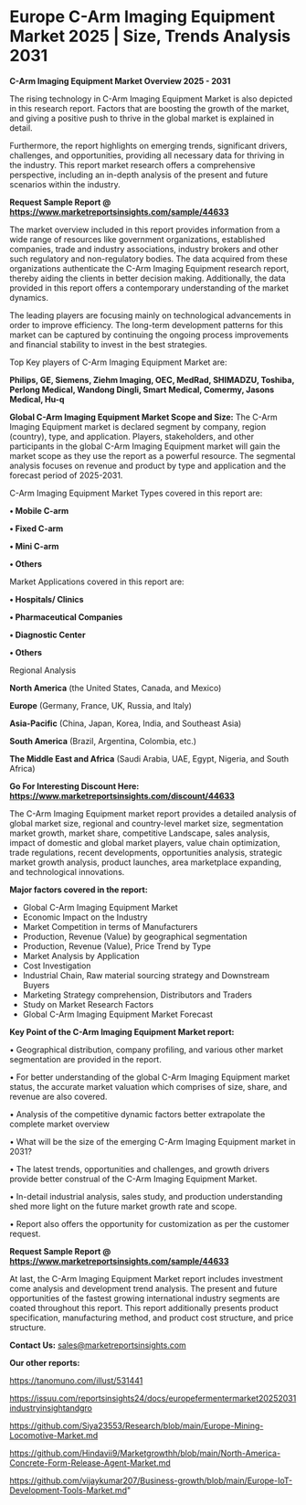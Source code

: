 # Europe C-Arm Imaging Equipment Market 2025 | Size, Trends Analysis 2031

<Strong> C-Arm Imaging Equipment Market Overview 2025 - 2031</strong>

The rising technology in C-Arm Imaging Equipment Market is also depicted in this research report. Factors that are boosting the growth of the market, and giving a positive push to thrive in the global market is explained in detail.

Furthermore, the report highlights on emerging trends, significant drivers, challenges, and opportunities, providing all necessary data for thriving in the industry. This report market research offers a comprehensive perspective, including an in-depth analysis of the present and future scenarios within the industry.

<strong>Request Sample Report @ <a href=https://www.marketreportsinsights.com/sample/44633>https://www.marketreportsinsights.com/sample/44633</a></strong>

The market overview included in this report provides information from a wide range of resources like government organizations, established companies, trade and industry associations, industry brokers and other such regulatory and non-regulatory bodies. The data acquired from these organizations authenticate the C-Arm Imaging Equipment research report, thereby aiding the clients in better decision making. Additionally, the data provided in this report offers a contemporary understanding of the market dynamics.

The leading players are focusing mainly on technological advancements in order to improve efficiency. The long-term development patterns for this market can be captured by continuing the ongoing process improvements and financial stability to invest in the best strategies.

Top Key players of C-Arm Imaging Equipment Market are:

<strong>Philips, GE, Siemens, Ziehm Imaging, OEC, MedRad, SHIMADZU, Toshiba, Perlong Medical, Wandong Dingli, Smart Medical, Comermy, Jasons Medical, Hu-q</strong>

<strong><b>Global C-Arm Imaging Equipment Market Scope and Size:</b></strong>
The C-Arm Imaging Equipment market is declared segment by company, region (country), type, and application. Players, stakeholders, and other participants in the global C-Arm Imaging Equipment market will gain the market scope as they use the report as a powerful resource. The segmental analysis focuses on revenue and product by type and application and the forecast period of 2025-2031.

C-Arm Imaging Equipment Market Types covered in this report are:

<strong>•  Mobile C-arm

•  Fixed C-arm

•  Mini C-arm

•  Others</strong>

Market Applications covered in this report are:

<strong>•  Hospitals/ Clinics

•  Pharmaceutical Companies

•  Diagnostic Center

•  Others</strong> 

Regional Analysis

<strong>North America</strong> (the United States, Canada, and Mexico)

<strong>Europe</strong> (Germany, France, UK, Russia, and Italy)

<strong>Asia-Pacific</strong> (China, Japan, Korea, India, and Southeast Asia)

<strong>South America</strong> (Brazil, Argentina, Colombia, etc.)

<strong>The Middle East and Africa</strong> (Saudi Arabia, UAE, Egypt, Nigeria, and South Africa)

<strong>Go For Interesting Discount Here: <a href=https://www.marketreportsinsights.com/discount/44633>https://www.marketreportsinsights.com/discount/44633</a></strong>

The C-Arm Imaging Equipment market report provides a detailed analysis of global market size, regional and country-level market size, segmentation market growth, market share, competitive Landscape, sales analysis, impact of domestic and global market players, value chain optimization, trade regulations, recent developments, opportunities analysis, strategic market growth analysis, product launches, area marketplace expanding, and technological innovations.

<strong><b>Major factors covered in the report:</b></strong>
<ul>
  <li>Global C-Arm Imaging Equipment Market </li>
  <li>Economic Impact on the Industry</li>
  <li>Market Competition in terms of Manufacturers</li>
  <li>Production, Revenue (Value) by geographical segmentation</li>
  <li>Production, Revenue (Value), Price Trend by Type</li>
  <li>Market Analysis by Application</li>
  <li>Cost Investigation</li>
  <li>Industrial Chain, Raw material sourcing strategy and Downstream Buyers</li>
  <li>Marketing Strategy comprehension, Distributors and Traders</li>
  <li>Study on Market Research Factors</li>
  <li>Global C-Arm Imaging Equipment Market Forecast</li>
</ul>

<strong><b>Key Point of the C-Arm Imaging Equipment Market report:</b></strong>

• Geographical distribution, company profiling, and various other market segmentation are provided in the report.

• For better understanding of the global C-Arm Imaging Equipment market status, the accurate market valuation which comprises of size, share, and revenue are also covered.

• Analysis of the competitive dynamic factors better extrapolate the complete market overview

• What will be the size of the emerging C-Arm Imaging Equipment market in 2031?

• The latest trends, opportunities and challenges, and growth drivers provide better construal of the C-Arm Imaging Equipment Market.

• In-detail industrial analysis, sales study, and production understanding shed more light on the future market growth rate and scope.

• Report also offers the opportunity for customization as per the customer request.

<strong>Request Sample Report @ <a href=https://www.marketreportsinsights.com/sample/44633>https://www.marketreportsinsights.com/sample/44633</a></strong>

At last, the C-Arm Imaging Equipment Market report includes investment come analysis and development trend analysis. The present and future opportunities of the fastest growing international industry segments are coated throughout this report. This report additionally presents product specification, manufacturing method, and product cost structure, and price structure.

<strong>Contact Us:</strong>
sales@marketreportsinsights.com

<strong>Our other reports:</strong>

<a href=https://tanomuno.com/illust/531441>https://tanomuno.com/illust/531441</a>

<a href=https://issuu.com/reportsinsights24/docs/europefermentermarket20252031industryinsightandgro>https://issuu.com/reportsinsights24/docs/europefermentermarket20252031industryinsightandgro</a>

<a href=https://github.com/Siya23553/Research/blob/main/Europe-Mining-Locomotive-Market.md>https://github.com/Siya23553/Research/blob/main/Europe-Mining-Locomotive-Market.md</a>

<a href=https://github.com/Hindavii9/Marketgrowthh/blob/main/North-America-Concrete-Form-Release-Agent-Market.md>https://github.com/Hindavii9/Marketgrowthh/blob/main/North-America-Concrete-Form-Release-Agent-Market.md</a>

<a href=https://github.com/vijaykumar207/Business-growth/blob/main/Europe-IoT-Development-Tools-Market.md>https://github.com/vijaykumar207/Business-growth/blob/main/Europe-IoT-Development-Tools-Market.md</a>"
